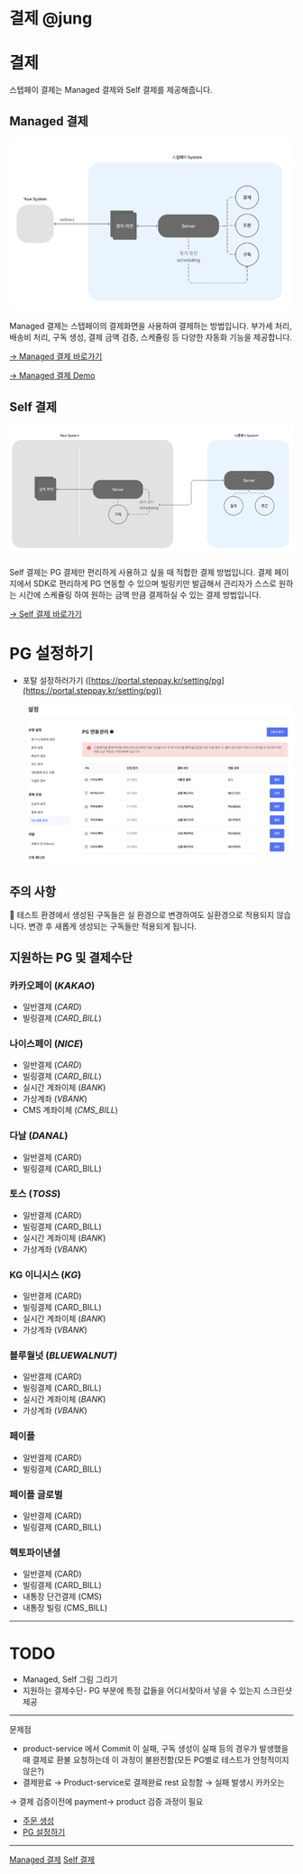 # 결제 @jung

# 결제

스텝페이 결제는 Managed 결제와 Self 결제를 제공해줍니다.

## Managed 결제

![managed_payment.png](../images/07_결제/managed_payment.png)

Managed 결제는 스텝페이의 결제화면을 사용하여 결제하는 방법입니다. 부가세 처리, 배송비 처리, 구독 생성, 결제 금액 검증, 스케쥴링 등 다양한 자동화 기능을 제공합니다.

[→ Managed 결제 바로가기](./07-1_Managed_결제.md)

[→ Managed 결제 Demo](https://api.steppay.kr/api/public/orders/test)

## Self 결제

![self_payment.png](../images/07_결제/self_payment.png)

Self 결제는 PG 결제만 편리하게 사용하고 싶을 때 적합한 결제 방법입니다. 결제 페이지에서 SDK로 편리하게 PG 연동할 수 있으며 빌링키만 발급해서 관리자가 스스로 원하는 시간에 스케쥴링 하여 원하는 금액 만큼 결제하실 수 있는 결제 방법입니다. 

[→ Self 결제 바로가기](./07-2_Self_결제.md)

# PG 설정하기

- 포탈 설정하러가기 ([https://portal.steppay.kr/setting/pg](https://portal.steppay.kr/setting/pg))

  ![setting_pg.png](../images/01_인증/setting_pg.png)

## 주의 사항

🚨 테스트 환경에서 생성된 구독들은 실 환경으로 변경하여도 실환경으로 적용되지 않습니다. 변경 후 새롭게 생성되는 구독들만 적용되게 됩니다.


## 지원하는 PG 및 결제수단

### 카카오페이 (*KAKAO*)

- 일반결제 (*CARD*)
- 빌링결제 (*CARD_BILL*)

### 나이스페이 (*NICE*)

- 일반결제 (*CARD*)
- 빌링결제 (*CARD_BILL*)
- 실시간 계좌이체 (*BANK*)
- 가상계좌 (*VBANK*)
- CMS 계좌이체 (*CMS_BILL*)

### 다날 (*DANAL*)

- 일반결제 (CARD)
- 빌링결제 (CARD_BILL)

### 토스 (*TOSS*)

- 일반결제 (CARD)
- 빌링결제 (CARD_BILL)
- 실시간 계좌이체 (*BANK*)
- 가상계좌 (*VBANK*)

### KG 이니시스 (*KG*)

- 일반결제 (CARD)
- 빌링결제 (CARD_BILL)
- 실시간 계좌이체 (*BANK*)
- 가상계좌 (*VBANK*)

### 블루월넛 (*BLUEWALNUT)*

- 일반결제 (CARD)
- 빌링결제 (CARD_BILL)
- 실시간 계좌이체 (*BANK*)
- 가상계좌 (*VBANK*)

### 페이플

- 일반결제 (CARD)
- 빌링결제 (CARD_BILL)

### 페이플 글로벌

- 일반결제 (CARD)
- 빌링결제 (CARD_BILL)

### 헥토파이낸셜

- 일반결제 (CARD)
- 빌링결제 (CARD_BILL)
- 내통장 단건결제 (CMS)
- 내통장 빌링 (CMS_BILL)

---

# TODO

- Managed, Self 그림 그리기
- 지원하는 결제수단- PG 부분에 특정 값들을 어디서찾아서 넣을 수 있는지 스크린샷 제공

---

문제점

- product-service 에서 Commit 이 실패, 구독 생성이 실패 등의 경우가 발생했을 때 결제로 환불 요청하는데 이 과정이 불완전함(모든 PG별로 테스트가 안정적이지않은?)
- 결제완료 → Product-service로 결제완료 rest 요청함 → 실패 발생시 카카오는

 → 결제 검증이전에 payment→ product 검증 과정이 필요

- [주문 생성](./05_주문.md)
- [PG 설정하기](./07-1_PG_설정.md)

---

[Managed 결제](./07-1_Managed_결제.md)
[Self 결제](./07-2_Self_결제.md)

